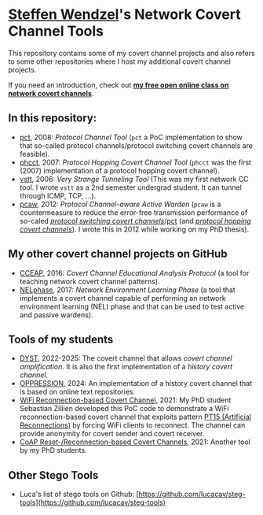 # [Steffen Wendzel](https://www.wendzel.de)'s Network Covert Channel Tools

This repository contains some of my covert channel projects and also refers to some other repositories where I host my additional covert channel projects.

If you need an introduction, check out **[my free open online class on network covert channels](https://github.com/cdpxe/Network-Covert-Channels-A-University-level-Course/)**.

## In this repository:

- [pct](https://github.com/cdpxe/NetworkCovertChannels/tree/master/pct), 2008: *Protocol Channel Tool* (`pct` a PoC implementation to show that so-called protocol channels/protocol switching covert channels are feasible).
- [phcct](https://github.com/cdpxe/NetworkCovertChannels/tree/master/phcct), 2007: *Protocol Hopping Covert Channel Tool* (`phcct` was the first (2007) implementation of a protocol hopping covert channel).
- [vstt](https://github.com/cdpxe/NetworkCovertChannels/tree/master/vstt), 2006: *Very Strange Tunneling Tool* (This was my first network CC tool. I wrote `vstt` as a 2nd semester undergrad student. It can tunnel through ICMP, TCP, ...).
- [pcaw](https://github.com/cdpxe/NetworkCovertChannels/tree/master/pcaw), 2012: *Protocol Channel-aware Active Warden* (`pcaw` is a countermeasure to reduce the error-free transmission performance of so-caled *[protocol switching covert channels](https://www.computer.org/csdl/proceedings-article/lcn/2012/06423628/12OmNBC8AyY)*/[pct](https://github.com/cdpxe/NetworkCovertChannels/tree/master/pct) (and *[protocol hopping covert channels](https://github.com/cdpxe/NetworkCovertChannels/tree/master/phcct)*). I wrote this in 2012 while working on my PhD thesis).

## My other covert channel projects on GitHub

- [CCEAP](https://github.com/cdpxe/CCEAP), 2016: *Covert Channel Educational Analysis Protocol* (a tool for teaching network covert channel patterns).
- [NELphase](https://github.com/cdpxe/NELphase), 2017: *Network Environment Learning Phase* (a tool that implements a covert channel capable of performing an network environment learning (NEL) phase and that can be used to test active and passive wardens).

## Tools of my students

- [DYST](https://github.com/NIoSaT/DYST), 2022-2025: The covert channel that allows *covert channel amplification*. It is also the first implementation of a *history covert channel*.
- [OPPRESSION](https://github.com/Stego-Punk-Lab/OPPRESSION), 2024: An implementation of a history covert channel that is based on online text repositories.
- [WiFi Reconnection-based Covert Channel](https://github.com/NIoSaT/WiFi_Reconnection_CovertChannel), 2021: My PhD student Sebastian Zillien developed this PoC code to demonstrate a WiFi reconnection-based covert channel that exploits pattern [PT15 (Artificial Reconnections)](https://patterns.omi.uni-ulm.de/NIHPattern/) by forcing WiFi clients to reconnect. The channel can provide anonymity for covert sender and covert receiver.
- [CoAP Reset-/Reconnection-based Covert Channels](https://github.com/NIoSaT/CoAP-Covert-Channels), 2021: Another tool by my PhD students.

## Other Stego Tools

- Luca's list of stego tools on Github: [https://github.com/lucacav/steg-tools](https://github.com/lucacav/steg-tools)

